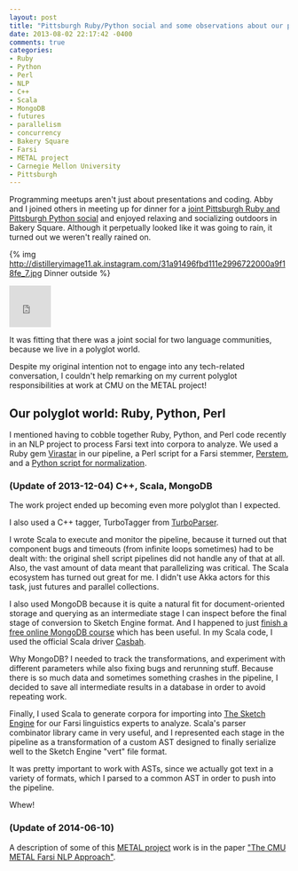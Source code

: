 ```yaml
---
layout: post
title: "Pittsburgh Ruby/Python social and some observations about our polyglot world"
date: 2013-08-02 22:17:42 -0400
comments: true
categories: 
- Ruby
- Python
- Perl
- NLP
- C++
- Scala
- MongoDB
- futures
- parallelism
- concurrency
- Bakery Square
- Farsi
- METAL project
- Carnegie Mellon University
- Pittsburgh
---
```

Programming meetups aren't just about presentations and coding. Abby and I joined others in meeting up for dinner for a [joint Pittsburgh Ruby and Pittsburgh Python social](http://www.meetup.com/pittsburgh-ruby/events/120201652/) and enjoyed relaxing and socializing outdoors in Bakery Square. Although it perpetually looked like it was going to rain, it turned out we weren't really rained on.

<!-- http://instagram.com/p/ch8quus4Kb/ -->

{% img http://distilleryimage11.ak.instagram.com/31a91496fbd111e2996722000a9f18fe_7.jpg Dinner outside %}

<!-- https://secure.flickr.com/photos/carolnichols/9425969330/ -->

<iframe src="https://www.flickr.com/photos/carolnichols/9425969330/player/" width="75" height="75" frameborder="0" allowfullscreen webkitallowfullscreen mozallowfullscreen oallowfullscreen msallowfullscreen></iframe>

It was fitting that there was a joint social for two language communities, because we live in a polyglot world.

Despite my original intention not to engage into any tech-related conversation, I couldn't help remarking on my current polyglot responsibilities at work at CMU on the METAL project!

<!--more-->

## Our polyglot world: Ruby, Python, Perl

I mentioned having to cobble together Ruby, Python, and Perl code recently in an NLP project to process Farsi text into corpora to analyze. We used a Ruby gem [Virastar](https://github.com/aziz/virastar) in our pipeline, a Perl script for a Farsi stemmer, [Perstem](http://perstem.sourceforge.net/), and a [Python script for normalization](https://github.com/wfeely/farsiNLPTools).

### (Update of 2013-12-04) C++, Scala, MongoDB

The work project ended up becoming even more polyglot than I expected.

I also used a C++ tagger, TurboTagger from [TurboParser](http://www.ark.cs.cmu.edu/TurboParser/).

I wrote Scala to execute and monitor the pipeline, because it turned out that component bugs and timeouts (from infinite loops sometimes) had to be dealt with: the original shell script pipelines did not handle any of that at all. Also, the vast amount of data meant that parallelizing was critical. The Scala ecosystem has  turned out great for me. I didn't use Akka actors for this task, just futures and parallel collections.

I also used MongoDB because it is quite a natural fit for document-oriented storage and querying as an intermediate stage I can inspect before the final stage of conversion to Sketch Engine format. And I happened to just [finish a free online MongoDB course](/blog/2013/12/04/mongodb-free-online-course-a-review/) which has been useful. In my Scala code, I used the official Scala driver [Casbah](https://github.com/mongodb/casbah).

Why MongoDB? I needed to track the transformations, and experiment with different parameters while also fixing bugs and rerunning stuff. Because there is so much data and sometimes something crashes in the pipeline, I decided to save all intermediate results in a database in order to avoid repeating work.

Finally, I used Scala to generate corpora for importing into [The Sketch Engine](http://www.sketchengine.co.uk/) for our Farsi linguistics experts to analyze. Scala's parser combinator library came in very useful, and I represented each stage in the pipeline as a transformation of a custom AST designed to finally serialize well to the Sketch Engine "vert" file format.

It was pretty important to work with ASTs, since we actually got text in a variety of formats, which I parsed to a common AST in order to push into the pipeline.

Whew!

### (Update of 2014-06-10)

A description of some of this [METAL project](http://springfield.metaphor.cs.cmu.edu:8080/MetaphorViz/About.html) work is in the paper ["The CMU METAL Farsi NLP Approach"](http://www.lrec-conf.org/proceedings/lrec2014/pdf/596_Paper.pdf).
